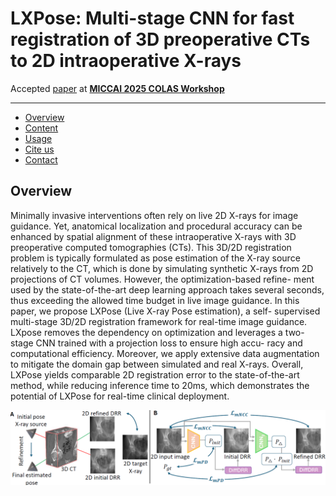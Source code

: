 # LXPose: Multi-stage CNN for fast registration of 3D preoperative CTs to 2D intraoperative X-rays

Accepted [paper](https://arxiv.org/abs/xxxx.xxxxx) at **[MICCAI 2025 COLAS Workshop](https://sites.google.com/view/miccai-2025-colas/home)**

---

- [Overview](#overview)
- [Content](#content)
- [Usage](#usage)
- [Cite us](#cite-us)
- [Contact](#contact)
## Overview

Minimally invasive interventions often rely on live 2D X-rays
for image guidance. Yet, anatomical localization and procedural accuracy
can be enhanced by spatial alignment of these intraoperative X-rays with
3D preoperative computed tomographies (CTs). This 3D/2D registration
problem is typically formulated as pose estimation of the X-ray source
relatively to the CT, which is done by simulating synthetic X-rays from
2D projections of CT volumes. However, the optimization-based refine-
ment used by the state-of-the-art deep learning approach takes several
seconds, thus exceeding the allowed time budget in live image guidance.
In this paper, we propose LXPose (Live X-ray Pose estimation), a self-
supervised multi-stage 3D/2D registration framework for real-time image
guidance. LXpose removes the dependency on optimization and leverages
a two-stage CNN trained with a projection loss to ensure high accu-
racy and computational efficiency. Moreover, we apply extensive data
augmentation to mitigate the domain gap between simulated and real
X-rays. Overall, LXPose yields comparable 2D registration error to the
state-of-the-art method, while reducing inference time to 20ms, which
demonstrates the potential of LXPose for real-time clinical deployment.

<p align="center">
  <img src="images/overview.png" alt="method" width="1000"/>
</p>

